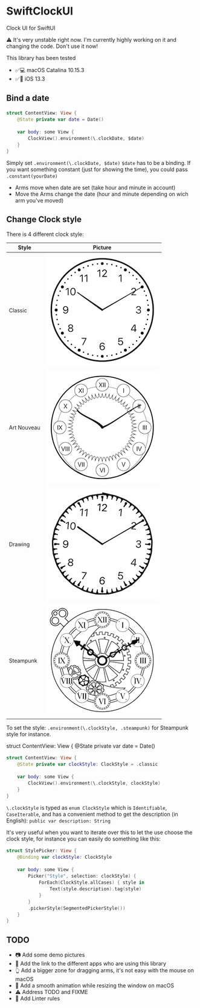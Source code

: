 # SwiftClockUI

Clock UI for SwiftUI

⚠️ It's very unstable right now. I'm currently highly working on it and changing the code. Don't use it now!

This library has been tested
* ✅💻 macOS Catalina 10.15.3
* ✅📱 iOS 13.3

## Bind a date

```swift
struct ContentView: View {
    @State private var date = Date()

    var body: some View {
        ClockView().environment(\.clockDate, $date)
    }
}
```

Simply set `.environment(\.clockDate, $date)` `$date` has to be a binding.
If you want something constant (just for showing the time), you could pass `.constant(yourDate)`

* Arms move when date are set (take hour and minute in account)
* Move the Arms change the date (hour and minute depending on wich arm you've moved)

## Change Clock style

There is 4 different clock style:

Style | Picture
------------ | -------------
Classic | ![Clock View with Classic style](docs/assets/ClockViewClassic.png)
Art Nouveau | ![Clock View with Art Nouveau style](docs/assets/ClockViewArtNouveau.png)
Drawing | ![Clock View with Darwing style](docs/assets/ClockViewDrawing.png)
Steampunk | ![Clock View with Steampunk style](docs/assets/ClockViewSteampunk.png)

To set the style: `.environment(\.clockStyle, .steampunk)` for Steampunk style for instance.

struct ContentView: View {
@State private var date = Date()

```swift
struct ContentView: View {
    @State private var clockStyle: ClockStyle = .classic

    var body: some View {
        ClockView().environment(\.clockStyle, clockStyle)
    }
}
```

`\.clockStyle` is typed as `enum ClockStyle`  which is `Identifiable`, `CaseIterable`, and has a convenient method to get the description (in English): `public var description: String`

It's very useful when you want to iterate over this to let the use choose the clock style, for instance you can easily do something like this:

```swift
struct StylePicker: View {
    @Binding var clockStyle: ClockStyle

    var body: some View {
        Picker("Style", selection: clockStyle) {
            ForEach(ClockStyle.allCases) { style in
                Text(style.description).tag(style)
            }
        }
        .pickerStyle(SegmentedPickerStyle())
    }
}
```

## TODO

* 📷 Add some demo pictures
* 📲 Add the link to the different apps who are using this library
* 👆 Add a bigger zone for dragging arms, it's not easy with the mouse on macOS
* 👾 Add a smooth animation while resizing the window on macOS
* ⚠️  Address TODO and FIXME
* 🧽 Add Linter rules

